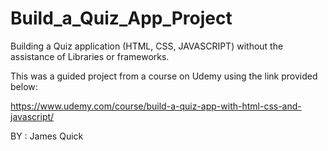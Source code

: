 # Build_a_Quiz_App_Project

Building a Quiz application (HTML, CSS, JAVASCRIPT) without the assistance of Libraries or frameworks.

This was a guided project from a course on Udemy using the link provided below:

https://www.udemy.com/course/build-a-quiz-app-with-html-css-and-javascript/

BY : James Quick
